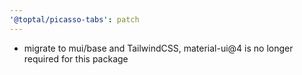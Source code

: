 ```yaml
---
'@toptal/picasso-tabs': patch
---
```


- migrate to mui/base and TailwindCSS, material-ui@4 is no longer required for this package
